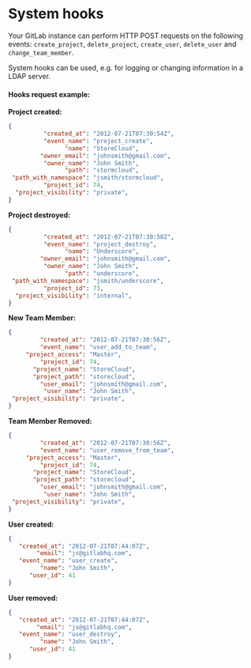 # System hooks

Your GitLab instance can perform HTTP POST requests on the following events: `create_project`, `delete_project`, `create_user`, `delete_user` and `change_team_member`.

System hooks can be used, e.g. for logging or changing information in a LDAP server.

#### Hooks request example:

**Project created:**

```json
{
          "created_at": "2012-07-21T07:30:54Z",
          "event_name": "project_create",
                "name": "StoreCloud",
         "owner_email": "johnsmith@gmail.com",
          "owner_name": "John Smith",
                "path": "stormcloud",
 "path_with_namespace": "jsmith/stormcloud",
          "project_id": 74,
  "project_visibility": "private",
}
```

**Project destroyed:**

```json
{
          "created_at": "2012-07-21T07:30:58Z",
          "event_name": "project_destroy",
                "name": "Underscore",
         "owner_email": "johnsmith@gmail.com",
          "owner_name": "John Smith",
                "path": "underscore",
 "path_with_namespace": "jsmith/underscore",
          "project_id": 73,
  "project_visibility": "internal",
}
```

**New Team Member:**

```json
{
         "created_at": "2012-07-21T07:30:56Z",
         "event_name": "user_add_to_team",
     "project_access": "Master",
         "project_id": 74,
       "project_name": "StoreCloud",
       "project_path": "storecloud",
         "user_email": "johnsmith@gmail.com",
          "user_name": "John Smith",
 "project_visibility": "private",
}
```

**Team Member Removed:**

```json
{
         "created_at": "2012-07-21T07:30:56Z",
         "event_name": "user_remove_from_team",
     "project_access": "Master",
         "project_id": 74,
       "project_name": "StoreCloud",
       "project_path": "storecloud",
         "user_email": "johnsmith@gmail.com",
          "user_name": "John Smith",
 "project_visibility": "private",
}
```

**User created:**

```json
{ 
   "created_at": "2012-07-21T07:44:07Z",
        "email": "js@gitlabhq.com",
   "event_name": "user_create",
         "name": "John Smith", 
      "user_id": 41 
}
```

**User removed:**

```json
{ 
   "created_at": "2012-07-21T07:44:07Z",
        "email": "js@gitlabhq.com",
   "event_name": "user_destroy",
         "name": "John Smith",
      "user_id": 41 
}
```
